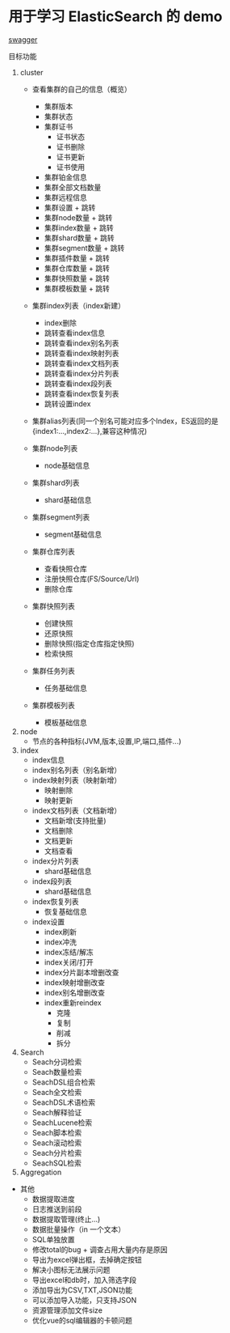 # 用于学习 ElasticSearch 的 demo

[swagger](http://127.0.0.1:9000/demo_elasticsearch/swagger-ui.html)

目标功能
1. cluster
   * 查看集群的自己的信息（概览）
     * 集群版本
     * 集群状态
     * 集群证书
       * 证书状态
       * 证书删除
       * 证书更新
       * 证书使用
     * 集群铂金信息
     * 集群全部文档数量
     * 集群远程信息
     * 集群设置 + 跳转
     * 集群node数量 + 跳转
     * 集群index数量 + 跳转
     * 集群shard数量 + 跳转
     * 集群segment数量 + 跳转
     * 集群插件数量 + 跳转
     * 集群仓库数量 + 跳转
     * 集群快照数量 + 跳转
     * 集群模板数量 + 跳转
   * 集群index列表（index新建）
     * index删除
     * 跳转查看index信息
     * 跳转查看index别名列表
     * 跳转查看index映射列表
     * 跳转查看index文档列表
     * 跳转查看index分片列表
     * 跳转查看index段列表
     * 跳转查看index恢复列表
     * 跳转设置index
   * 集群alias列表(同一个别名可能对应多个Index，ES返回的是{index1:...,index2:...},兼容这种情况)

   * 集群node列表
     * node基础信息
   * 集群shard列表
     * shard基础信息
   * 集群segment列表
     * segment基础信息
   * 集群仓库列表
     * 查看快照仓库
     * 注册快照仓库(FS/Source/Url)
     * 删除仓库
   * 集群快照列表
     * 创建快照
     * 还原快照
     * 删除快照(指定仓库指定快照)
     * 检索快照
   * 集群任务列表
     * 任务基础信息
   * 集群模板列表
     * 模板基础信息
2. node
   * 节点的各种指标(JVM,版本,设置,IP,端口,插件...)
3. index
   * index信息
   * index别名列表（别名新增）
   * index映射列表（映射新增）
      * 映射删除
      * 映射更新
   * index文档列表（文档新增）
     * 文档新增(支持批量)
     * 文档删除
     * 文档更新
     * 文档查看
   * index分片列表
     * shard基础信息
   * index段列表
     * shard基础信息
   * index恢复列表
     * 恢复基础信息
   * index设置
     * index刷新
     * index冲洗
     * index冻结/解冻
     * index关闭/打开
     * index分片副本增删改查
     * index映射增删改查
     * index别名增删改查
     * index重新reindex
       * 克隆
       * 复制
       * 削减
       * 拆分
4. Search
   * Seach分词检索
   * Seach数量检索
   * SeachDSL组合检索
   * Seach全文检索
   * SeachDSL术语检索
   * Seach解释验证
   * SeachLucene检索
   * Seach脚本检索
   * Seach滚动检索
   * Seach分片检索
   * SeachSQL检索
5. Aggregation



* 其他
  * 数据提取进度
  * 日志推送到前段
  * 数据提取管理(终止...)
  * 数据批量操作（in 一个文本）
  * SQL单独放置
  * 修改total的bug + 调查占用大量内存是原因
  * 导出为excel弹出框，去掉确定按钮
  * 解决小图标无法展示问题
  * 导出excel和db时，加入筛选字段
  * 添加导出为CSV,TXT,JSON功能
  * 可以添加导入功能，只支持JSON
  * 资源管理添加文件size
  * 优化vue的sql编辑器的卡顿问题